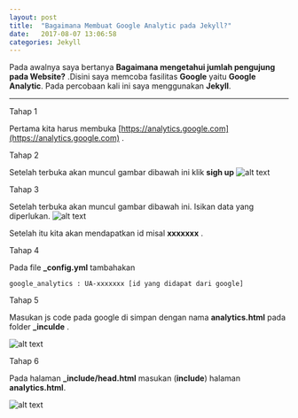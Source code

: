 ```yaml
---
layout: post
title:  "Bagaimana Membuat Google Analytic pada Jekyll?"
date:   2017-08-07 13:06:58
categories: Jekyll
---
```




Pada awalnya saya bertanya **Bagaimana mengetahui jumlah pengujung pada Website?** .Disini saya memcoba fasilitas **Google** yaitu  **Google Analytic**. Pada percobaan kali ini saya menggunakan **Jekyll**.


---


Tahap 1

Pertama kita harus membuka [https://analytics.google.com](https://analytics.google.com) .

Tahap 2
    
Setelah terbuka akan muncul gambar dibawah ini klik **sigh up**
![alt text][gambar1]

[gambar1]:{{site.urlimg}}/img-3.png "Halaman pertama" 


Tahap 3

Setelah terbuka akan muncul gambar dibawah ini. Isikan data yang diperlukan.
![alt text][gambar2]

[gambar2]:{{site.urlimg}}/img-4.png "Halaman Kedua"

Setelah itu kita akan mendapatkan id misal **xxxxxxx** .


Tahap 4

Pada file  **_config.yml**  tambahakan 

    google_analytics : UA-xxxxxxx [id yang didapat dari google]

Tahap 5

Masukan js code pada google di simpan dengan nama **analytics.html** pada folder **_inculde** .

![alt text][gambar3]

[gambar3]:{{site.urlimg}}/img-5.png "file"

Tahap 6
    
Pada halaman **_include/head.html**  masukan (**include**) halaman **analytics.html**.


![alt text][gambar4]

[gambar4]:{{site.urlimg}}/img-6.png "Include html"



